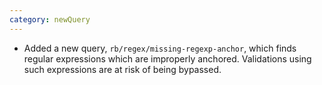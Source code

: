 ```yaml
---
category: newQuery
---
```

* Added a new query, `rb/regex/missing-regexp-anchor`, which finds regular expressions which are improperly anchored. Validations using such expressions are at risk of being bypassed.